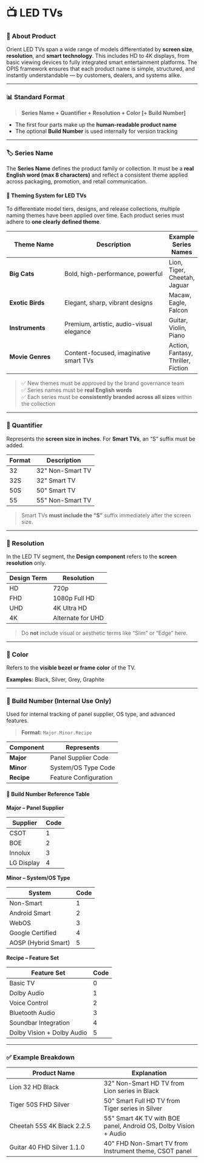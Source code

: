 # 📺 LED TVs

### 🧩 About Product

Orient LED TVs span a wide range of models differentiated by **screen size**, **resolution**, and **smart technology**. This includes HD to 4K displays, from basic viewing devices to fully integrated smart entertainment platforms. The OPIS framework ensures that each product name is simple, structured, and instantly understandable — by customers, dealers, and systems alike.

***

### 📊 Standard Format

> **Series Name + Quantifier + Resolution + Color \[+ Build Number]**

* The first four parts make up the **human-readable product name**
* The optional **Build Number** is used internally for version tracking

***

### 🏷️ Series Name

The **Series Name** defines the product family or collection. It must be a **real English word (max 8 characters)** and reflect a consistent theme applied across packaging, promotion, and retail communication.

#### **🔸 Theming System for LED TVs**

To differentiate model tiers, designs, and release collections, multiple naming themes have been applied over time. Each product series must adhere to **one clearly defined theme**.

<table><thead><tr><th width="145.66796875">Theme Name</th><th width="333.21875">Description</th><th>Example Series Names</th></tr></thead><tbody><tr><td><strong>Big Cats</strong></td><td>Bold, high-performance, powerful</td><td>Lion, Tiger, Cheetah, Jaguar</td></tr><tr><td><strong>Exotic Birds</strong></td><td>Elegant, sharp, vibrant designs</td><td>Macaw, Eagle, Falcon</td></tr><tr><td><strong>Instruments</strong></td><td>Premium, artistic, audio-visual elegance</td><td>Guitar, Violin, Piano</td></tr><tr><td><strong>Movie Genres</strong></td><td>Content-focused, imaginative smart TVs</td><td>Action, Fantasy, Thriller, Fiction</td></tr></tbody></table>

> ✅ New themes must be approved by the brand governance team\
> ✅ Series names must be **real English words**\
> ✅ Each series must be **consistently branded across all sizes** within the collection

***

### 📏 Quantifier

Represents the **screen size in inches**. For **Smart TVs**, an “S” suffix must be added.

| Format | Description      |
| ------ | ---------------- |
| 32     | 32" Non-Smart TV |
| 32S    | 32" Smart TV     |
| 50S    | 50" Smart TV     |
| 55     | 55" Non-Smart TV |

> Smart TVs **must include the “S”** suffix immediately after the screen size.

***

### 🧱 Resolution

In the LED TV segment, the **Design component** refers to the **screen resolution** only.

| Design Term | Resolution        |
| ----------- | ----------------- |
| HD          | 720p              |
| FHD         | 1080p Full HD     |
| UHD         | 4K Ultra HD       |
| 4K          | Alternate for UHD |

> Do **not** include visual or aesthetic terms like “Slim” or “Edge” here.

***

### 🎨 Color

Refers to the **visible bezel or frame color** of the TV.

**Examples:** Black, Silver, Grey, Graphite

***

### 🔢 Build Number (Internal Use Only)

Used for internal tracking of panel supplier, OS type, and advanced features.

> **Format:** `Major.Minor.Recipe`

| Component  | Represents            |
| ---------- | --------------------- |
| **Major**  | Panel Supplier Code   |
| **Minor**  | System/OS Type Code   |
| **Recipe** | Feature Configuration |

#### 🧮 Build Number Reference Table

**Major – Panel Supplier**

| Supplier   | Code |
| ---------- | ---- |
| CSOT       | 1    |
| BOE        | 2    |
| Innolux    | 3    |
| LG Display | 4    |

**Minor – System/OS Type**

| System              | Code |
| ------------------- | ---- |
| Non-Smart           | 1    |
| Android Smart       | 2    |
| WebOS               | 3    |
| Google Certified    | 4    |
| AOSP (Hybrid Smart) | 5    |

**Recipe – Feature Set**

| Feature Set                | Code |
| -------------------------- | ---- |
| Basic TV                   | 0    |
| Dolby Audio                | 1    |
| Voice Control              | 2    |
| Bluetooth Audio            | 3    |
| Soundbar Integration       | 4    |
| Dolby Vision + Dolby Audio | 5    |

***

### ✅ Example Breakdown

<table><thead><tr><th width="232.859375">Product Name</th><th>Explanation</th></tr></thead><tbody><tr><td>Lion 32 HD Black</td><td>32" Non-Smart HD TV from Lion series in Black</td></tr><tr><td>Tiger 50S FHD Silver</td><td>50" Smart Full HD TV from Tiger series in Silver</td></tr><tr><td>Cheetah 55S 4K Black 2.2.5</td><td>55" Smart 4K TV with BOE panel, Android OS, Dolby Vision + Audio</td></tr><tr><td>Guitar 40 FHD Silver 1.1.0</td><td>40" FHD Non-Smart TV from Instrument theme, CSOT panel</td></tr></tbody></table>
